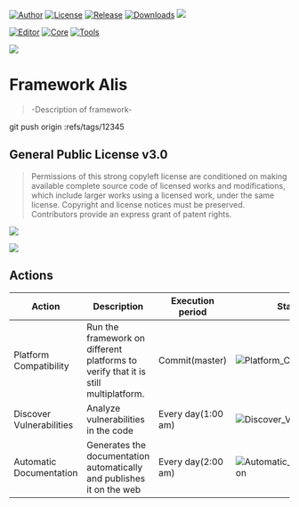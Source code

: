 [![Author](https://img.shields.io/badge/Author-Pablo%20Perdomo%20Falc%C3%B3n-blue)](https://github.com/pabllopf/)
[![License](https://img.shields.io/badge/License-GPL%20v3.0-blue)](https://github.com/pabllopf/Alis/blob/main/LICENSE)
[![Release](https://img.shields.io/github/release/pabllopf/alis.svg)](https://github.com/pabllopf/alis/releases/latest) 
[![Downloads](https://img.shields.io/github/downloads/pabllopf/alis/total.svg)]()
<img src="https://visitor-badge.laobi.icu/badge?page_id=pabllopf.alis"> 

[![Editor](https://shields.io/badge/Editor-Windows%20%7C%20MacOS%20%7C%20Linux-%23989898)]()
[![Core](https://shields.io/badge/Core-Windows%20%7C%20IOS%20%7C%20Android%20%7C%20MacOS%20%7C%20Linux-%23989898)]()
[![Tools](https://shields.io/badge/Tools-Windows%20%7C%20IOS%20%7C%20Android%20%7C%20MacOS%20%7C%20Linux-%23989898)]()


![](https://github.com/pabllopf/Alis/blob/main/Documentation/Alis_Banner_970x250.png)


#  Framework Alis

> -Description of framework- 





git push origin :refs/tags/12345

## General Public License v3.0
> Permissions of this strong copyleft license are conditioned on making available complete source code of licensed works and modifications, which include larger works using a licensed work, under the same license. Copyright and license notices must be preserved. Contributors provide an express grant of patent rights.    

![](https://github.com/pabllopf/Alis/blob/main/Documentation/LicenseLimits.png)    

[![](https://github.com/pabllopf/Alis/blob/main/Documentation/ReadMore.png)](https://github.com/pabllopf/Alis/blob/master/LICENSE)


## Actions 
| Action | Description | Execution period | Status |
| --- | --- | --- | --- |
| Platform Compatibility | Run the framework on different platforms to verify that it is still multiplatform. | Commit(master) | ![Platform_Compatibility](https://github.com/pabllopf/Alis/workflows/Platform_Compatibility/badge.svg) |
| Discover Vulnerabilities | Analyze vulnerabilities in the code | Every day(1:00 am) | ![Discover_Vulnerabilities](https://github.com/pabllopf/Alis/workflows/Discover_Vulnerabilities/badge.svg) |
| Automatic Documentation | Generates the documentation automatically and publishes it on the web | Every day(2:00 am)  | ![Automatic_Documentation](https://github.com/pabllopf/Alis/workflows/Automatic_Documentation/badge.svg) |

